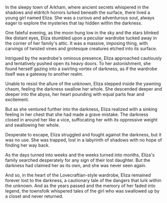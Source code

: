 In the sleepy town of Arkham, where ancient secrets whispered in the shadows and eldritch horrors lurked beneath the surface, there lived a young girl named Eliza. She was a curious and adventurous soul, always eager to explore the mysteries that lay hidden within the darkness.

One fateful evening, as the moon hung low in the sky and the stars blinked like distant eyes, Eliza stumbled upon a peculiar wardrobe tucked away in the corner of her family's attic. It was a massive, imposing thing, with carvings of twisted vines and grotesque creatures etched into its surface.

Intrigued by the wardrobe's ominous presence, Eliza approached cautiously and tentatively pushed open its heavy doors. To her astonishment, she found herself gazing into a swirling vortex of darkness, as if the wardrobe itself was a gateway to another realm.

Unable to resist the allure of the unknown, Eliza stepped inside the yawning chasm, feeling the darkness swallow her whole. She descended deeper and deeper into the abyss, her heart pounding with equal parts fear and excitement.

But as she ventured further into the darkness, Eliza realized with a sinking feeling in her chest that she had made a grave mistake. The darkness closed in around her like a vice, suffocating her with its oppressive weight and swallowing her whole.

Desperate to escape, Eliza struggled and fought against the darkness, but it was no use. She was trapped, lost in a labyrinth of shadows with no hope of finding her way back.

As the days turned into weeks and the weeks turned into months, Eliza's family searched desperately for any sign of their lost daughter. But the darkness had claimed her as its own, and she was never seen again.

And so, in the heart of the Lovecraftian-style wardrobe, Eliza remained forever lost to the darkness, a cautionary tale of the dangers that lurk within the unknown. And as the years passed and the memory of her faded into legend, the townsfolk whispered tales of the girl who was swallowed up by a closet and never returned.